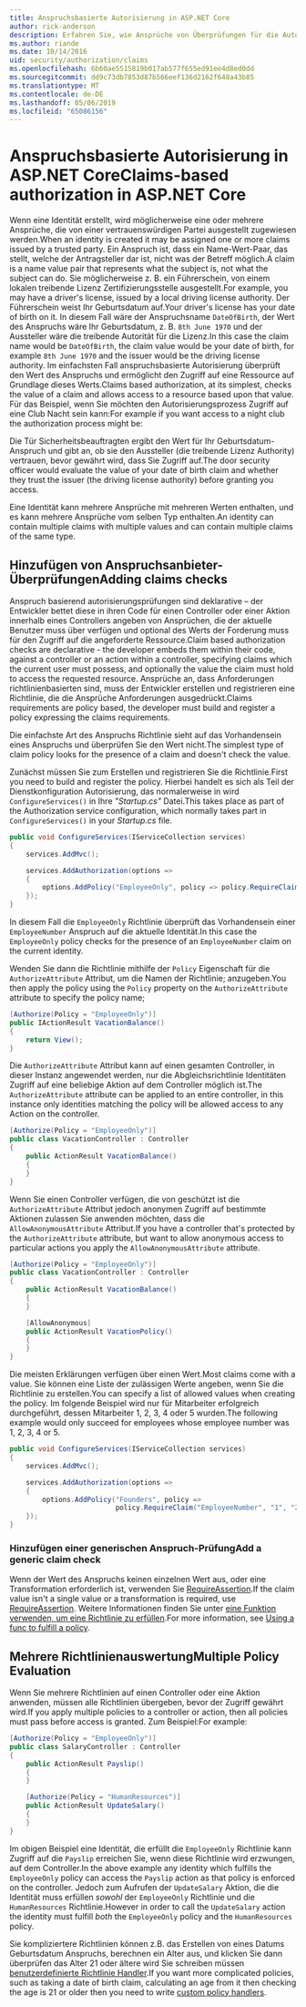 ```yaml
---
title: Anspruchsbasierte Autorisierung in ASP.NET Core
author: rick-anderson
description: Erfahren Sie, wie Ansprüche von Überprüfungen für die Autorisierung in ASP.NET Core-Apps hinzufügen.
ms.author: riande
ms.date: 10/14/2016
uid: security/authorization/claims
ms.openlocfilehash: 6b60ae5515819b017ab577f655ed91ee4d8ed0dd
ms.sourcegitcommit: dd9c73db7853d87b566eef136d2162f648a43b85
ms.translationtype: MT
ms.contentlocale: de-DE
ms.lasthandoff: 05/06/2019
ms.locfileid: "65086156"
---
```

# <a name="claims-based-authorization-in-aspnet-core"></a><span data-ttu-id="408ee-103">Anspruchsbasierte Autorisierung in ASP.NET Core</span><span class="sxs-lookup"><span data-stu-id="408ee-103">Claims-based authorization in ASP.NET Core</span></span>

<a name="security-authorization-claims-based"></a>

<span data-ttu-id="408ee-104">Wenn eine Identität erstellt, wird möglicherweise eine oder mehrere Ansprüche, die von einer vertrauenswürdigen Partei ausgestellt zugewiesen werden.</span><span class="sxs-lookup"><span data-stu-id="408ee-104">When an identity is created it may be assigned one or more claims issued by a trusted party.</span></span> <span data-ttu-id="408ee-105">Ein Anspruch ist, dass ein Name-Wert-Paar, das stellt, welche der Antragsteller dar ist, nicht was der Betreff möglich.</span><span class="sxs-lookup"><span data-stu-id="408ee-105">A claim is a name value pair that represents what the subject is, not what the subject can do.</span></span> <span data-ttu-id="408ee-106">Sie möglicherweise z. B. ein Führerschein, von einem lokalen treibende Lizenz Zertifizierungsstelle ausgestellt.</span><span class="sxs-lookup"><span data-stu-id="408ee-106">For example, you may have a driver's license, issued by a local driving license authority.</span></span> <span data-ttu-id="408ee-107">Der Führerschein weist Ihr Geburtsdatum auf.</span><span class="sxs-lookup"><span data-stu-id="408ee-107">Your driver's license has your date of birth on it.</span></span> <span data-ttu-id="408ee-108">In diesem Fall wäre der Anspruchsname `DateOfBirth`, der Wert des Anspruchs wäre Ihr Geburtsdatum, z. B. `8th June 1970` und der Aussteller wäre die treibende Autorität für die Lizenz.</span><span class="sxs-lookup"><span data-stu-id="408ee-108">In this case the claim name would be `DateOfBirth`, the claim value would be your date of birth, for example `8th June 1970` and the issuer would be the driving license authority.</span></span> <span data-ttu-id="408ee-109">Im einfachsten Fall anspruchsbasierte Autorisierung überprüft den Wert des Anspruchs und ermöglicht den Zugriff auf eine Ressource auf Grundlage dieses Werts.</span><span class="sxs-lookup"><span data-stu-id="408ee-109">Claims based authorization, at its simplest, checks the value of a claim and allows access to a resource based upon that value.</span></span> <span data-ttu-id="408ee-110">Für das Beispiel, wenn Sie möchten den Autorisierungsprozess Zugriff auf eine Club Nacht sein kann:</span><span class="sxs-lookup"><span data-stu-id="408ee-110">For example if you want access to a night club the authorization process might be:</span></span>

<span data-ttu-id="408ee-111">Die Tür Sicherheitsbeauftragten ergibt den Wert für Ihr Geburtsdatum-Anspruch und gibt an, ob sie den Aussteller (die treibende Lizenz Authority) vertrauen, bevor gewährt wird, dass Sie Zugriff auf.</span><span class="sxs-lookup"><span data-stu-id="408ee-111">The door security officer would evaluate the value of your date of birth claim and whether they trust the issuer (the driving license authority) before granting you access.</span></span>

<span data-ttu-id="408ee-112">Eine Identität kann mehrere Ansprüche mit mehreren Werten enthalten, und es kann mehrere Ansprüche vom selben Typ enthalten.</span><span class="sxs-lookup"><span data-stu-id="408ee-112">An identity can contain multiple claims with multiple values and can contain multiple claims of the same type.</span></span>

## <a name="adding-claims-checks"></a><span data-ttu-id="408ee-113">Hinzufügen von Anspruchsanbieter-Überprüfungen</span><span class="sxs-lookup"><span data-stu-id="408ee-113">Adding claims checks</span></span>

<span data-ttu-id="408ee-114">Anspruch basierend autorisierungsprüfungen sind deklarative – der Entwickler bettet diese in ihren Code für einen Controller oder einer Aktion innerhalb eines Controllers angeben von Ansprüchen, die der aktuelle Benutzer muss über verfügen und optional des Werts der Forderung muss für den Zugriff auf die angeforderte Ressource.</span><span class="sxs-lookup"><span data-stu-id="408ee-114">Claim based authorization checks are declarative - the developer embeds them within their code, against a controller or an action within a controller, specifying claims which the current user must possess, and optionally the value the claim must hold to access the requested resource.</span></span> <span data-ttu-id="408ee-115">Ansprüche an, dass Anforderungen richtlinienbasierten sind, muss der Entwickler erstellen und registrieren eine Richtlinie, die die Ansprüche Anforderungen ausgedrückt.</span><span class="sxs-lookup"><span data-stu-id="408ee-115">Claims requirements are policy based, the developer must build and register a policy expressing the claims requirements.</span></span>

<span data-ttu-id="408ee-116">Die einfachste Art des Anspruchs Richtlinie sieht auf das Vorhandensein eines Anspruchs und überprüfen Sie den Wert nicht.</span><span class="sxs-lookup"><span data-stu-id="408ee-116">The simplest type of claim policy looks for the presence of a claim and doesn't check the value.</span></span>

<span data-ttu-id="408ee-117">Zunächst müssen Sie zum Erstellen und registrieren Sie die Richtlinie.</span><span class="sxs-lookup"><span data-stu-id="408ee-117">First you need to build and register the policy.</span></span> <span data-ttu-id="408ee-118">Hierbei handelt es sich als Teil der Dienstkonfiguration Autorisierung, das normalerweise in wird `ConfigureServices()` in Ihre *"Startup.cs"* Datei.</span><span class="sxs-lookup"><span data-stu-id="408ee-118">This takes place as part of the Authorization service configuration, which normally takes part in `ConfigureServices()` in your *Startup.cs* file.</span></span>

```csharp
public void ConfigureServices(IServiceCollection services)
{
    services.AddMvc();

    services.AddAuthorization(options =>
    {
        options.AddPolicy("EmployeeOnly", policy => policy.RequireClaim("EmployeeNumber"));
    });
}
```

<span data-ttu-id="408ee-119">In diesem Fall die `EmployeeOnly` Richtlinie überprüft das Vorhandensein einer `EmployeeNumber` Anspruch auf die aktuelle Identität.</span><span class="sxs-lookup"><span data-stu-id="408ee-119">In this case the `EmployeeOnly` policy checks for the presence of an `EmployeeNumber` claim on the current identity.</span></span>

<span data-ttu-id="408ee-120">Wenden Sie dann die Richtlinie mithilfe der `Policy` Eigenschaft für die `AuthorizeAttribute` Attribut, um die Namen der Richtlinie; anzugeben.</span><span class="sxs-lookup"><span data-stu-id="408ee-120">You then apply the policy using the `Policy` property on the `AuthorizeAttribute` attribute to specify the policy name;</span></span>

```csharp
[Authorize(Policy = "EmployeeOnly")]
public IActionResult VacationBalance()
{
    return View();
}
```

<span data-ttu-id="408ee-121">Die `AuthorizeAttribute` Attribut kann auf einen gesamten Controller, in dieser Instanz angewendet werden, nur die Abgleichsrichtlinie Identitäten Zugriff auf eine beliebige Aktion auf dem Controller möglich ist.</span><span class="sxs-lookup"><span data-stu-id="408ee-121">The `AuthorizeAttribute` attribute can be applied to an entire controller, in this instance only identities matching the policy will be allowed access to any Action on the controller.</span></span>

```csharp
[Authorize(Policy = "EmployeeOnly")]
public class VacationController : Controller
{
    public ActionResult VacationBalance()
    {
    }
}
```

<span data-ttu-id="408ee-122">Wenn Sie einen Controller verfügen, die von geschützt ist die `AuthorizeAttribute` Attribut jedoch anonymen Zugriff auf bestimmte Aktionen zulassen Sie anwenden möchten, dass die `AllowAnonymousAttribute` Attribut.</span><span class="sxs-lookup"><span data-stu-id="408ee-122">If you have a controller that's protected by the `AuthorizeAttribute` attribute, but want to allow anonymous access to particular actions you apply the `AllowAnonymousAttribute` attribute.</span></span>

```csharp
[Authorize(Policy = "EmployeeOnly")]
public class VacationController : Controller
{
    public ActionResult VacationBalance()
    {
    }

    [AllowAnonymous]
    public ActionResult VacationPolicy()
    {
    }
}
```

<span data-ttu-id="408ee-123">Die meisten Erklärungen verfügen über einen Wert.</span><span class="sxs-lookup"><span data-stu-id="408ee-123">Most claims come with a value.</span></span> <span data-ttu-id="408ee-124">Sie können eine Liste der zulässigen Werte angeben, wenn Sie die Richtlinie zu erstellen.</span><span class="sxs-lookup"><span data-stu-id="408ee-124">You can specify a list of allowed values when creating the policy.</span></span> <span data-ttu-id="408ee-125">Im folgende Beispiel wird nur für Mitarbeiter erfolgreich durchgeführt, dessen Mitarbeiter 1, 2, 3, 4 oder 5 wurden.</span><span class="sxs-lookup"><span data-stu-id="408ee-125">The following example would only succeed for employees whose employee number was 1, 2, 3, 4 or 5.</span></span>

```csharp
public void ConfigureServices(IServiceCollection services)
{
    services.AddMvc();

    services.AddAuthorization(options =>
    {
        options.AddPolicy("Founders", policy =>
                          policy.RequireClaim("EmployeeNumber", "1", "2", "3", "4", "5"));
    });
}
```

### <a name="add-a-generic-claim-check"></a><span data-ttu-id="408ee-126">Hinzufügen einer generischen Anspruch-Prüfung</span><span class="sxs-lookup"><span data-stu-id="408ee-126">Add a generic claim check</span></span>

<span data-ttu-id="408ee-127">Wenn der Wert des Anspruchs keinen einzelnen Wert aus, oder eine Transformation erforderlich ist, verwenden Sie [RequireAssertion](/dotnet/api/microsoft.aspnetcore.authorization.authorizationpolicybuilder.requireassertion).</span><span class="sxs-lookup"><span data-stu-id="408ee-127">If the claim value isn't a single value or a transformation is required, use [RequireAssertion](/dotnet/api/microsoft.aspnetcore.authorization.authorizationpolicybuilder.requireassertion).</span></span> <span data-ttu-id="408ee-128">Weitere Informationen finden Sie unter [eine Funktion verwenden, um eine Richtlinie zu erfüllen](xref:security/authorization/policies#using-a-func-to-fulfill-a-policy).</span><span class="sxs-lookup"><span data-stu-id="408ee-128">For more information, see [Using a func to fulfill a policy](xref:security/authorization/policies#using-a-func-to-fulfill-a-policy).</span></span>

## <a name="multiple-policy-evaluation"></a><span data-ttu-id="408ee-129">Mehrere Richtlinienauswertung</span><span class="sxs-lookup"><span data-stu-id="408ee-129">Multiple Policy Evaluation</span></span>

<span data-ttu-id="408ee-130">Wenn Sie mehrere Richtlinien auf einen Controller oder eine Aktion anwenden, müssen alle Richtlinien übergeben, bevor der Zugriff gewährt wird.</span><span class="sxs-lookup"><span data-stu-id="408ee-130">If you apply multiple policies to a controller or action, then all policies must pass before access is granted.</span></span> <span data-ttu-id="408ee-131">Zum Beispiel:</span><span class="sxs-lookup"><span data-stu-id="408ee-131">For example:</span></span>

```csharp
[Authorize(Policy = "EmployeeOnly")]
public class SalaryController : Controller
{
    public ActionResult Payslip()
    {
    }

    [Authorize(Policy = "HumanResources")]
    public ActionResult UpdateSalary()
    {
    }
}
```

<span data-ttu-id="408ee-132">Im obigen Beispiel eine Identität, die erfüllt die `EmployeeOnly` Richtlinie kann Zugriff auf die `Payslip` erreichen Sie, wenn diese Richtlinie wird erzwungen, auf dem Controller.</span><span class="sxs-lookup"><span data-stu-id="408ee-132">In the above example any identity which fulfills the `EmployeeOnly` policy can access the `Payslip` action as that policy is enforced on the controller.</span></span> <span data-ttu-id="408ee-133">Jedoch zum Aufrufen der `UpdateSalary` Aktion, die die Identität muss erfüllen *sowohl* der `EmployeeOnly` Richtlinie und die `HumanResources` Richtlinie.</span><span class="sxs-lookup"><span data-stu-id="408ee-133">However in order to call the `UpdateSalary` action the identity must fulfill *both* the `EmployeeOnly` policy and the `HumanResources` policy.</span></span>

<span data-ttu-id="408ee-134">Sie kompliziertere Richtlinien können z.B. das Erstellen von eines Datums Geburtsdatum Anspruchs, berechnen ein Alter aus, und klicken Sie dann überprüfen das Alter 21 oder ältere wird Sie schreiben müssen [benutzerdefinierte Richtlinie Handler](xref:security/authorization/policies).</span><span class="sxs-lookup"><span data-stu-id="408ee-134">If you want more complicated policies, such as taking a date of birth claim, calculating an age from it then checking the age is 21 or older then you need to write [custom policy handlers](xref:security/authorization/policies).</span></span>
